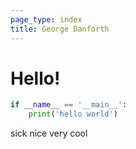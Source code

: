 ```yaml
---
page_type: index
title: George Danforth
---
```

# Hello!

```python
if __name__ == '__main__':
    print('hello world')
```

sick nice very cool
